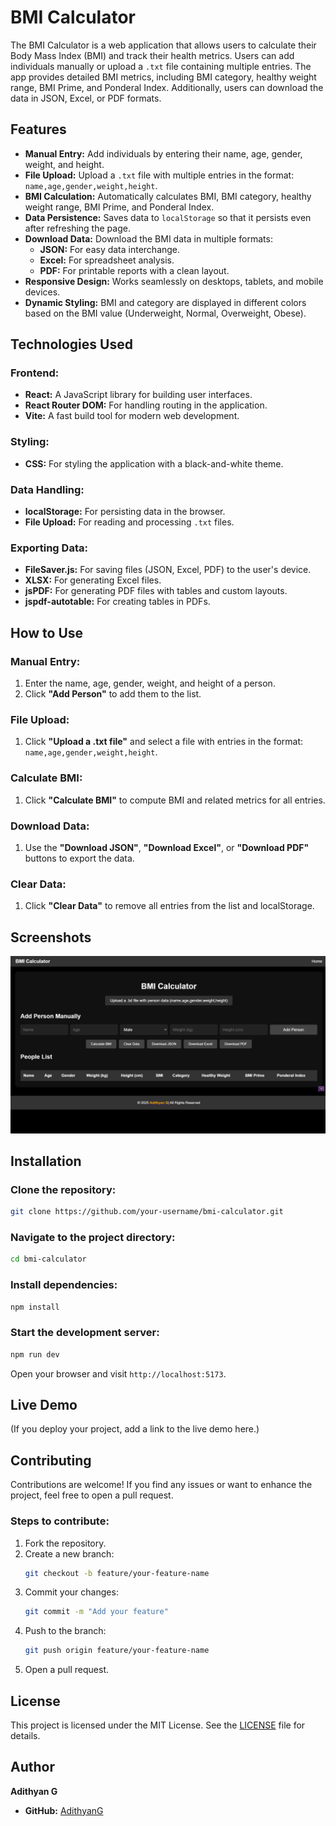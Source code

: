 # BMI Calculator

The BMI Calculator is a web application that allows users to calculate their Body Mass Index (BMI) and track their health metrics. Users can add individuals manually or upload a `.txt` file containing multiple entries. The app provides detailed BMI metrics, including BMI category, healthy weight range, BMI Prime, and Ponderal Index. Additionally, users can download the data in JSON, Excel, or PDF formats.

## Features

- **Manual Entry:** Add individuals by entering their name, age, gender, weight, and height.
- **File Upload:** Upload a `.txt` file with multiple entries in the format: `name,age,gender,weight,height`.
- **BMI Calculation:** Automatically calculates BMI, BMI category, healthy weight range, BMI Prime, and Ponderal Index.
- **Data Persistence:** Saves data to `localStorage` so that it persists even after refreshing the page.
- **Download Data:** Download the BMI data in multiple formats:
  - **JSON:** For easy data interchange.
  - **Excel:** For spreadsheet analysis.
  - **PDF:** For printable reports with a clean layout.
- **Responsive Design:** Works seamlessly on desktops, tablets, and mobile devices.
- **Dynamic Styling:** BMI and category are displayed in different colors based on the BMI value (Underweight, Normal, Overweight, Obese).

## Technologies Used

### Frontend:

- **React:** A JavaScript library for building user interfaces.
- **React Router DOM:** For handling routing in the application.
- **Vite:** A fast build tool for modern web development.

### Styling:

- **CSS:** For styling the application with a black-and-white theme.

### Data Handling:

- **localStorage:** For persisting data in the browser.
- **File Upload:** For reading and processing `.txt` files.

### Exporting Data:

- **FileSaver.js:** For saving files (JSON, Excel, PDF) to the user's device.
- **XLSX:** For generating Excel files.
- **jsPDF:** For generating PDF files with tables and custom layouts.
- **jspdf-autotable:** For creating tables in PDFs.

## How to Use

### Manual Entry:

1. Enter the name, age, gender, weight, and height of a person.
2. Click **"Add Person"** to add them to the list.

### File Upload:

1. Click **"Upload a .txt file"** and select a file with entries in the format: `name,age,gender,weight,height`.

### Calculate BMI:

1. Click **"Calculate BMI"** to compute BMI and related metrics for all entries.

### Download Data:

1. Use the **"Download JSON"**, **"Download Excel"**, or **"Download PDF"** buttons to export the data.

### Clear Data:

1. Click **"Clear Data"** to remove all entries from the list and localStorage.

## Screenshots

![alt text](image.png)

## Installation

### Clone the repository:

```bash
git clone https://github.com/your-username/bmi-calculator.git
```

### Navigate to the project directory:

```bash
cd bmi-calculator
```

### Install dependencies:

```bash
npm install
```

### Start the development server:

```bash
npm run dev
```

Open your browser and visit `http://localhost:5173`.

## Live Demo

(If you deploy your project, add a link to the live demo here.)

## Contributing

Contributions are welcome! If you find any issues or want to enhance the project, feel free to open a pull request.

### Steps to contribute:

1. Fork the repository.
2. Create a new branch:
   ```bash
   git checkout -b feature/your-feature-name
   ```
3. Commit your changes:
   ```bash
   git commit -m "Add your feature"
   ```
4. Push to the branch:
   ```bash
   git push origin feature/your-feature-name
   ```
5. Open a pull request.

## License

This project is licensed under the MIT License. See the [LICENSE](LICENSE) file for details.

## Author

**Adithyan G**

- **GitHub:** [AdithyanG](https://github.com/AdithyanG)
